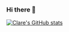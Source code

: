 ### Hi there 👋

[![Clare's GitHub stats](https://github-readme-stats.vercel.app/api?username=devclarenjoki&show_icons=true&theme=dracula&count_private=true&hide=issues,contribs)](https://github.com/anuraghazra/github-readme-stats)




